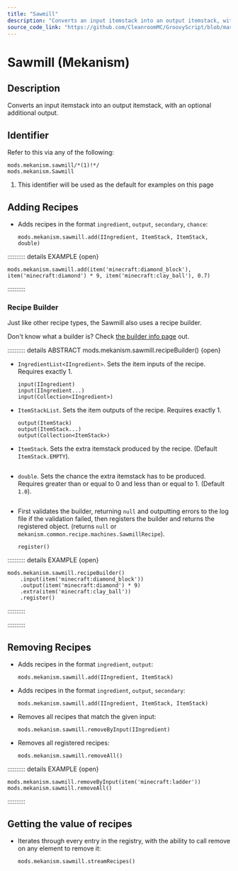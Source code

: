 ```yaml
---
title: "Sawmill"
description: "Converts an input itemstack into an output itemstack, with an optional additional output."
source_code_link: "https://github.com/CleanroomMC/GroovyScript/blob/master/src/main/java/com/cleanroommc/groovyscript/compat/mods/mekanism/Sawmill.java"
---
```


# Sawmill (Mekanism)

## Description

Converts an input itemstack into an output itemstack, with an optional additional output.

## Identifier

Refer to this via any of the following:

```groovy:no-line-numbers {1}
mods.mekanism.sawmill/*(1)!*/
mods.mekanism.Sawmill
```

1. This identifier will be used as the default for examples on this page

## Adding Recipes

- Adds recipes in the format `ingredient`, `output`, `secondary`, `chance`:

    ```groovy:no-line-numbers
    mods.mekanism.sawmill.add(IIngredient, ItemStack, ItemStack, double)
    ```

:::::::::: details EXAMPLE {open}
```groovy:no-line-numbers
mods.mekanism.sawmill.add(item('minecraft:diamond_block'), item('minecraft:diamond') * 9, item('minecraft:clay_ball'), 0.7)
```

::::::::::

### Recipe Builder

Just like other recipe types, the Sawmill also uses a recipe builder.

Don't know what a builder is? Check [the builder info page](../../../groovy/builder.md) out.

:::::::::: details ABSTRACT mods.mekanism.sawmill.recipeBuilder() {open}
- `IngredientList<IIngredient>`. Sets the item inputs of the recipe. Requires exactly 1.

    ```groovy:no-line-numbers
    input(IIngredient)
    input(IIngredient...)
    input(Collection<IIngredient>)
    ```

- `ItemStackList`. Sets the item outputs of the recipe. Requires exactly 1.

    ```groovy:no-line-numbers
    output(ItemStack)
    output(ItemStack...)
    output(Collection<ItemStack>)
    ```

- `ItemStack`. Sets the extra itemstack produced by the recipe. (Default `ItemStack.EMPTY`).

    ```groovy:no-line-numbers
    ```

- `double`. Sets the chance the extra itemstack has to be produced. Requires greater than or equal to 0 and less than or equal to 1. (Default `1.0`).

    ```groovy:no-line-numbers
    ```

- First validates the builder, returning `null` and outputting errors to the log file if the validation failed, then registers the builder and returns the registered object. (returns `null` or `mekanism.common.recipe.machines.SawmillRecipe`).

    ```groovy:no-line-numbers
    register()
    ```

:::::::::: details EXAMPLE {open}
```groovy:no-line-numbers
mods.mekanism.sawmill.recipeBuilder()
    .input(item('minecraft:diamond_block'))
    .output(item('minecraft:diamond') * 9)
    .extra(item('minecraft:clay_ball'))
    .register()
```

::::::::::

::::::::::

## Removing Recipes

- Adds recipes in the format `ingredient`, `output`:

    ```groovy:no-line-numbers
    mods.mekanism.sawmill.add(IIngredient, ItemStack)
    ```

- Adds recipes in the format `ingredient`, `output`, `secondary`:

    ```groovy:no-line-numbers
    mods.mekanism.sawmill.add(IIngredient, ItemStack, ItemStack)
    ```

- Removes all recipes that match the given input:

    ```groovy:no-line-numbers
    mods.mekanism.sawmill.removeByInput(IIngredient)
    ```

- Removes all registered recipes:

    ```groovy:no-line-numbers
    mods.mekanism.sawmill.removeAll()
    ```

:::::::::: details EXAMPLE {open}
```groovy:no-line-numbers
mods.mekanism.sawmill.removeByInput(item('minecraft:ladder'))
mods.mekanism.sawmill.removeAll()
```

::::::::::

## Getting the value of recipes

- Iterates through every entry in the registry, with the ability to call remove on any element to remove it:

    ```groovy:no-line-numbers
    mods.mekanism.sawmill.streamRecipes()
    ```
